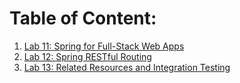 # Table of Content:
1. [Lab 11: Spring for Full-Stack Web Apps](Readme/Spring_Full_Stack.md)
2. [Lab 12: Spring RESTful Routing](Readme/Spring_RESTful_Routing.md)
3. [Lab 13: Related Resources and Integration Testing](Readme/Related_Resources_and_Integration_Testing.md)